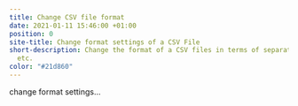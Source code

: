 ```yaml
---
title: Change CSV file format
date: 2021-01-11 15:46:00 +01:00
position: 0
site-title: Change format settings of a CSV File
short-description: Change the format of a CSV files in terms of separator, text quotation,
  etc.
color: "#21d860"
---
```


change format settings...